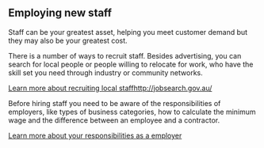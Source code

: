 ## Employing new staff

Staff can be your greatest asset, helping you meet customer demand but they may also be your greatest cost.

There is a number of ways to recruit staff. Besides advertising, you can search for local people or people willing to relocate for work, who have the skill set you need through industry or community networks.

[Learn more about recruiting local staff]()http://jobsearch.gov.au/

Before hiring staff you need to be aware of the responsibilities of employers, like types of business categories, how to calculate the minimum wage and the difference between an employee and a contractor.

[Learn more about your responsibilities as a employer]()
